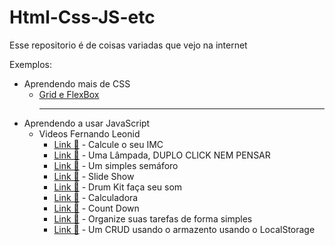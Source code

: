 # Html-Css-JS-etc
 Esse repositorio é de coisas variadas que vejo na internet

Exemplos:
- Aprendendo mais de CSS <br> 
  - <a href="https://arthurcr12.github.io/Html-Css-JS-etc/youtube/css grid e flexbox/index.html" target="_blank">Grid e FlexBox</a><hr>
- Aprendendo a usar JavaScript <br>
  - Videos Fernando Leonid
    - <a href="https://arthurcr12.github.io/Html-Css-JS-etc/youtube/Js-FernandoLeonid/Proj-IMC/index.html" target="_blank">Link 🔗</a> - Calcule o seu IMC <br>
    - <a href="https://arthurcr12.github.io/Html-Css-JS-etc/youtube/Js-FernandoLeonid/Proj-Lampada/index.html" target="_blank">Link 🔗</a> - Uma Lâmpada, DUPLO CLICK NEM PENSAR<br>
    - <a href="https://arthurcr12.github.io/Html-Css-JS-etc/youtube/Js-FernandoLeonid/Proj-Semaforo/index.html" target="_blank">Link 🔗</a> - Um simples semáforo<br>
    - <a href="https://arthurcr12.github.io/Html-Css-JS-etc/youtube/Js-FernandoLeonid/Proj-SlideShow/index.html" target="_blank">Link 🔗</a> - Slide Show<br>
    - <a href="https://arthurcr12.github.io/Html-Css-JS-etc/youtube/Js-FernandoLeonid/Proj-DrumKit/index.html" target="_blank">Link 🔗</a> - Drum Kit faça seu som<br>
    - <a href="https://arthurcr12.github.io/Html-Css-JS-etc/youtube/Js-FernandoLeonid/Proj-Calculadora/index.html" target="_blank">Link 🔗</a> - Calculadora<br>
    - <a href="https://arthurcr12.github.io/Html-Css-JS-etc/youtube/Js-FernandoLeonid/Proj-CountDown/index.html" target="_blank">Link 🔗</a> - Count Down<br>
    - <a href="https://arthurcr12.github.io/Html-Css-JS-etc/youtube/Js-FernandoLeonid/Proj-ToDo/index.html" target="_blank">Link 🔗</a> - Organize suas tarefas de forma simples<br>
    - <a href="https://arthurcr12.github.io/Html-Css-JS-etc/youtube/Js-FernandoLeonid/Proj-Crud/index.html" target="_blank">Link 🔗</a> - Um CRUD usando o armazento usando o LocalStorage<br>
